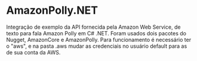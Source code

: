 # AmazonPolly.NET
Integração de exemplo da API fornecida pela Amazon Web Service, de texto para fala Amazon Polly em C# .NET. 
Foram usados dois pacotes do Nugget, AmazonCore e AmazonPolly. Para funcionamento é necessário ter o "aws",
e na pasta .aws mudar as credenciais no usuário default para as de sua conta da AWS.
